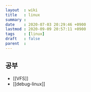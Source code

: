 ```yaml
---
layout  : wiki
title   : linux
summary : 
date    : 2020-07-03 20:29:46 +0900
lastmod : 2020-09-09 20:57:11 +0900
tags    : [linux]
draft   : false
parent  : 
---
```


## 공부
 * [[VFS]]
 * [[debug-linux]]
